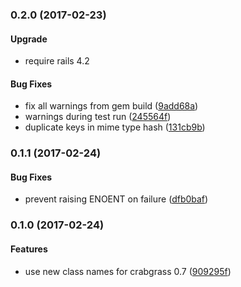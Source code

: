 <a name="0.2.0"></a>
### 0.2.0 (2017-02-23)

#### Upgrade

* require rails 4.2

#### Bug Fixes

* fix all warnings from gem build	 ([9add68a](/../commit/9add68a))
* warnings during test run	 ([245564f](/../commit/245564f))
* duplicate keys in mime type hash	 ([131cb9b](/../commit/131cb9b))


<a name="0.1.1"></a>
### 0.1.1 (2017-02-24)


#### Bug Fixes

* prevent raising ENOENT on failure	 ([dfb0baf](/../commit/dfb0baf))



<a name="0.1.0"></a>
### 0.1.0 (2017-02-24)


#### Features

* use new class names for crabgrass 0.7	 ([909295f](/../commit/909295f))



